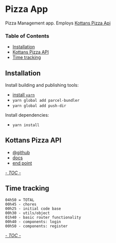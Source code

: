 # Pizza App

Pizza Management app.
Employs [Kottans Pizza Api](https://github.com/lempiy/Kottans-Pizza-Api)

<!-- START doctoc generated TOC please keep comment here to allow auto update -->
<!-- DON'T EDIT THIS SECTION, INSTEAD RE-RUN doctoc TO UPDATE -->
### Table of Contents

- [Installation](#installation)
- [Kottans Pizza API](#kottans-pizza-api)
- [Time tracking](#time-tracking)

<!-- END doctoc generated TOC please keep comment here to allow auto update -->

## Installation

Install building and publishing tools:
 - [install `yarn`](https://yarnpkg.com/en/docs/install)
 - `yarn global add parcel-bundler`
 - `yarn global add push-dir`

Install dependencies:
 - `yarn install`

## Kottans Pizza API

 * [@github](https://github.com/lempiy/Kottans-Pizza-Api)
 * [docs](https://github.com/lempiy/Kottans-Pizza-Api/blob/master/docs/README.md)
 * [end point](https://pizza-vtridoro.ga/api/v1/user/my_info)

[_- TOC -_](#table-of-contents)

## Time tracking

```
04h50 = TOTAL
00h45 - chores
00h25 - initial code base
00h30 - utils/object
01h40 - basic router functionality
00h40 - components: login
00h50 - components: register
```

[_- TOC -_](#table-of-contents)
